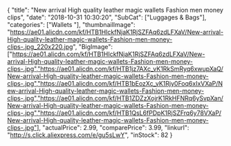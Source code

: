 {
	"title": "New arrival High quality leather magic wallets Fashion men money clips",
	"date": "2018-10-31 10:30:20",
	"SubCat": ["Luggages & Bags"],
	"categories": ["Wallets "],
	"thumbnailImage": "https://ae01.alicdn.com/kf/HTB1HIckfNjaK1RjSZFAq6zdLFXaV/New-arrival-High-quality-leather-magic-wallets-Fashion-men-money-clips-.jpg_220x220.jpg",
	"BigImage": ["https://ae01.alicdn.com/kf/HTB1HIckfNjaK1RjSZFAq6zdLFXaV/New-arrival-High-quality-leather-magic-wallets-Fashion-men-money-clips-.jpg","https://ae01.alicdn.com/kf/HTB1jz7AXc_vK1RkSmRyq6xwupXaQ/New-arrival-High-quality-leather-magic-wallets-Fashion-men-money-clips-.jpg","https://ae01.alicdn.com/kf/HTB1bEozXc_vK1Rjy0Foq6xIxVXaP/New-arrival-High-quality-leather-magic-wallets-Fashion-men-money-clips-.jpg","https://ae01.alicdn.com/kf/HTB1ZDZzXojrK1RkHFNRq6ySvpXan/New-arrival-High-quality-leather-magic-wallets-Fashion-men-money-clips-.jpg","https://ae01.alicdn.com/kf/HTB1QsL6fPDpK1RjSZFrq6y78VXaP/New-arrival-High-quality-leather-magic-wallets-Fashion-men-money-clips-.jpg"],
	"actualPrice": 2.99,
	"comparePrice": 3.99,
	"linkurl": "http://s.click.aliexpress.com/e/gu5sLwY",
	"inStock": 82
}
